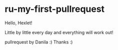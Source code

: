 # ru-my-first-pullrequest

Hello, Hexlet!

Little by little every day and everything will work out!

pullrequest by Danila :)
Thanks :) 
